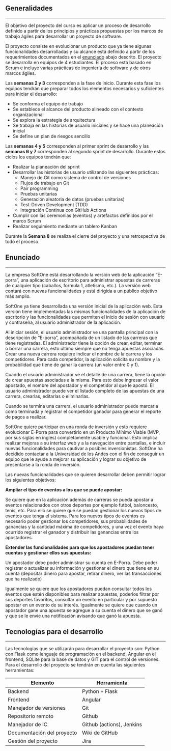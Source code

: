 ## Generalidades
---

El objetivo del proyecto del curso es aplicar un proceso de desarrollo definido a partir de los principios y prácticas propuestas por los marcos de trabajo ágiles para desarrollar un proyecto de software. 

El proyecto consiste en evolucionar un producto que ya tiene algunas funcionalidades desarrolladas y su alcance está definido a partir de los requerimientos documentados en el [enunciado](/mt2_procesos_guias_proyecto/#enunciado) abajo descrito. El proyecto se desarrolla en equipos de 4 estudiantes. El proceso está basado en Scrum e incluye varias prácticas de ingeniería de software y de otros marcos ágiles.

Las **semanas 2 y 3** corresponden a la fase de inicio. Durante esta fase los equipos tendrán que preparar todos los elementos necesarios y suficientes para iniciar el desarrollo: 

- Se conforma el equipo de trabajo
- Se establece el alcance del producto alineado con el contexto organizacional
- Se explora la estrategia de arquitectura
- Se trabaja en las historias de usuario iniciales y se hace una planeación inicial
- Se define un plan de riesgos sencillo
 
Las **semanas 4 y 5** corresponden al primer sprint de desarrollo y las **semanas 6 y 7** corresponden al segundo sprint de desarrollo. Durante estos ciclos los equipos tendrán que:

- Realizar la planeación del sprint
- Desarrollar las historias de usuario utilizando las siguientes prácticas:
  -  Manejo de Git como sistema de control de versiones
  -  Flujos de trabajo en Git
  -  Pair programming
  -  Pruebas unitarias
  -  Generación aleatoria de datos (pruebas unitarias)
  -  Test-Driven Development (TDD)
  -  Integración Continua con GitHub Actions
- Cumplir con las ceremonias (eventos) y artefactos definidos por el marco Scrum 
- Realizar seguimiento mediante un tablero Kanban

Durante la **Semana 8** se realiza el cierre del proyecto y una retrospectiva de todo el proceso.

## Enunciado
---

La empresa SoftOne está desarrollando la versión web de la aplicación “E-porra”, una aplicación de escritorio para administrar apuestas de carreras de cualquier tipo (caballos, formula 1, atletismo, etc.). La versión web contará con nuevas funcionalidades y está dirigida a un público objetivo más amplio.

SoftOne ya tiene desarrollada una versión inicial de la aplicación web. Esta versión tiene implementadas las mismas funcionalidades de la aplicación de escritorio y las funcionalidades que permiten el inicio de sesión con usuario y contraseña, al usuario administrador de la aplicación.

Al iniciar sesión, el usuario administrador ve una pantalla principal con la descripción de “E-porra”, acompañada de un listado de las carreras que tiene registradas. El administrador tiene la opción de crear, editar, terminar o borrar una carrera, esto último siempre que no tenga apuestas asociadas. Crear una nueva carrera requiere indicar el nombre de la carrera y los competidores. Para cada competidor, la aplicación solicita su nombre y la probabilidad que tiene de ganar la carrera (un valor entre 0 y 1). 

Cuando el usuario administrador ve el detalle de una carrera, tiene la opción de crear apuestas asociadas a la misma. Para esto debe ingresar el valor apostado, el nombre del apostador y el competidor al que le apostó. El usuario administrador puede ver el listado completo de las apuestas de una carrera, crearlas, editarlas o eliminarlas.

Cuando se termina una carrera, el usuario administrador puede marcarla como terminada y registrar el competidor ganador para generar el reporte de pagos a realizar.

SoftOne quiere participar en una ronda de inversión y esto requiere evolucionar E-Porra para convertirlo en un Producto Mínimo Viable (MVP, por sus siglas en inglés) completamente usable y funcional. Esto implica realizar mejoras a su interfaz web y a la navegación entre pantallas, e incluir nuevas funcionalidades para cautivar a posibles inversionistas.  SoftOne ha decidido contactar a la Universidad de los Andes con el fin de conseguir un equipo que le ayude a mejorar su aplicación y lograr su objetivo de presentarse a la ronda de inversión.

Las nuevas funcionalidades que se quieren desarrollar deben permitir lograr los siguientes objetivos: 

**Ampliar el tipo de eventos a los que se puede apostar:**

Se quiere que en la aplicación además de carreras se pueda apostar a eventos relacionados con otros deportes por ejemplo futbol, baloncesto, tenis, etc. Para ello se quiere que se puedan gestionar los nuevos tipos de eventos que tenga el sistema. Para los nuevos tipos de eventos es necesario poder gestionar los competidores, sus probabilidades de ganancias y la cantidad máxima de competidores, y una vez el evento haya ocurrido registrar el ganador y distribuir las ganancias entre los apostadores. 

**Extender las funcionalidades para que los apostadores puedan tener cuentas y gestionar ellos sus apuestas:**

Un apostador debe poder administrar su cuenta en E-Porra. Debe poder registrar o actualizar su información y gestionar el dinero que tiene en su cuenta (depositar dinero para apostar, retirar dinero, ver las transacciones que ha realizado) 

 

Igualmente se quiere que los apostadores puedan consultar todos los eventos que estén disponibles para realizar apuestas, poderlos filtrar por sus deportes favoritos, consultar un evento en particular y por supuesto apostar en un evento de su interés. Igualmente se quiere que cuando un apostador gane una apuesta se agregue a su cuenta el dinero que se ganó y que se le envíe una notificación avisando que ganó la apuesta. 


## Tecnologías para el desarrollo 
---

Las tecnologías que se utilizarán para desarrollar el proyecto son: Python con Flask como lenguaje de programación en el backend, Angular en el frontend,  SQLite para la base de datos y GIT para el control de versiones. Para el desarrollo del proyecto se tendrán en cuenta las siguientes herramientas:

| Elemento                  | Herramienta |
| ------------------------- | ----------- |
| Backend                | Python + Flask |
| Frontend                  | Angular     |
| Manejador de versiones    | Git         |
| Repositorio remoto        | Github      |
| Manejador de IC    | Github (actions), Jenkins  |
| Documentación del proyecto     | Wiki de GitHub |
| Gestión del proyecto      | Jira |


